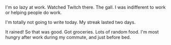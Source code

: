 I'm so lazy at work. Watched Twitch there. The gall. I was indifferent to work or helping people do work.

I'm totally not going to write today. My streak lasted two days.

It rained! So that was good. Got groceries. Lots of random food. I'm most hungry after work during my commute, and just before bed.
